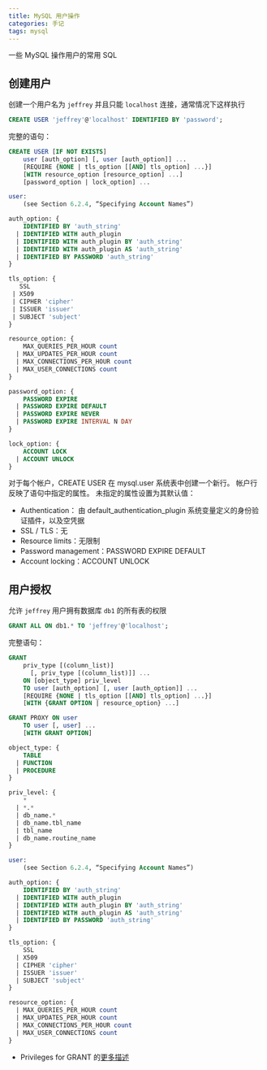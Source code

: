 ```yaml
---
title: MySQL 用户操作
categories: 手记
tags: mysql
---
```


一些 MySQL 操作用户的常用 SQL

<!-- more -->

## 创建用户

创建一个用户名为 `jeffrey` 并且只能 `localhost` 连接，通常情况下这样执行

```sql
CREATE USER 'jeffrey'@'localhost' IDENTIFIED BY 'password';
```

完整的语句：

```sql
CREATE USER [IF NOT EXISTS]
    user [auth_option] [, user [auth_option]] ...
    [REQUIRE {NONE | tls_option [[AND] tls_option] ...}]
    [WITH resource_option [resource_option] ...]
    [password_option | lock_option] ...

user:
    (see Section 6.2.4, “Specifying Account Names”)

auth_option: {
    IDENTIFIED BY 'auth_string'
  | IDENTIFIED WITH auth_plugin
  | IDENTIFIED WITH auth_plugin BY 'auth_string'
  | IDENTIFIED WITH auth_plugin AS 'auth_string'
  | IDENTIFIED BY PASSWORD 'auth_string'
}

tls_option: {
   SSL
 | X509
 | CIPHER 'cipher'
 | ISSUER 'issuer'
 | SUBJECT 'subject'
}

resource_option: {
    MAX_QUERIES_PER_HOUR count
  | MAX_UPDATES_PER_HOUR count
  | MAX_CONNECTIONS_PER_HOUR count
  | MAX_USER_CONNECTIONS count
}

password_option: {
    PASSWORD EXPIRE
  | PASSWORD EXPIRE DEFAULT
  | PASSWORD EXPIRE NEVER
  | PASSWORD EXPIRE INTERVAL N DAY
}

lock_option: {
    ACCOUNT LOCK
  | ACCOUNT UNLOCK
}
```

对于每个帐户，CREATE USER 在 mysql.user 系统表中创建一个新行。 帐户行反映了语句中指定的属性。 未指定的属性设置为其默认值：

- Authentication： 由 default_authentication_plugin 系统变量定义的身份验证插件，以及空凭据
- SSL / TLS：无
- Resource limits：无限制
- Password management：PASSWORD EXPIRE DEFAULT
- Account locking：ACCOUNT UNLOCK

## 用户授权

允许 `jeffrey` 用户拥有数据库 `db1` 的所有表的权限

```sql
GRANT ALL ON db1.* TO 'jeffrey'@'localhost';
```

完整语句：

```sql
GRANT
    priv_type [(column_list)]
      [, priv_type [(column_list)]] ...
    ON [object_type] priv_level
    TO user [auth_option] [, user [auth_option]] ...
    [REQUIRE {NONE | tls_option [[AND] tls_option] ...}]
    [WITH {GRANT OPTION | resource_option} ...]

GRANT PROXY ON user
    TO user [, user] ...
    [WITH GRANT OPTION]

object_type: {
    TABLE
  | FUNCTION
  | PROCEDURE
}

priv_level: {
    *
  | *.*
  | db_name.*
  | db_name.tbl_name
  | tbl_name
  | db_name.routine_name
}

user:
    (see Section 6.2.4, “Specifying Account Names”)

auth_option: {
    IDENTIFIED BY 'auth_string'
  | IDENTIFIED WITH auth_plugin
  | IDENTIFIED WITH auth_plugin BY 'auth_string'
  | IDENTIFIED WITH auth_plugin AS 'auth_string'
  | IDENTIFIED BY PASSWORD 'auth_string'
}

tls_option: {
    SSL
  | X509
  | CIPHER 'cipher'
  | ISSUER 'issuer'
  | SUBJECT 'subject'
}

resource_option: {
  | MAX_QUERIES_PER_HOUR count
  | MAX_UPDATES_PER_HOUR count
  | MAX_CONNECTIONS_PER_HOUR count
  | MAX_USER_CONNECTIONS count
}
```

- Privileges for GRANT 的[更多描述](https://dev.mysql.com/doc/refman/5.7/en/grant.html#grant-privileges)
